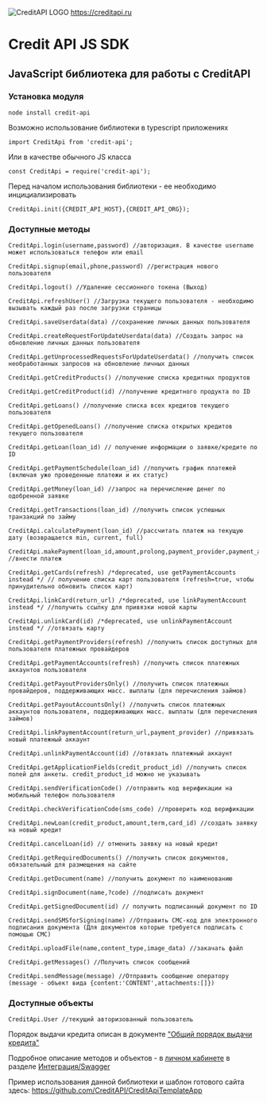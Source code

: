 ![CreditAPI LOGO](https://creditapi.ru/assets/img/favicon.png)
https://creditapi.ru
# Credit API JS SDK
## JavaScript библиотека для работы с CreditAPI 

### Установка модуля
    node install credit-api
    
Возможно использование библиотеки в typescript приложениях

    import CreditApi from 'credit-api';
    
Или в качестве обычного JS класса

    const CreditApi = require('credit-api');

Перед началом использования библиотеки - ее необходимо инцициализировать

    CreditApi.init({CREDIT_API_HOST},{CREDIT_API_ORG});


### Доступные методы


    CreditApi.login(username,password) //авторизация. В качестве username может использоваться телефон или email

    CreditApi.signup(email,phone,password) //регистрация нового пользователя
    
    CreditApi.logout() //Удаление сессионного токена (Выход)
    
    CreditApi.refreshUser() //Загрузка текущего пользователя - необходимо вызывать каждый раз после загрузки страницы
    
    CreditApi.saveUserdata(data) //сохранение личных данных пользователя
    
    CreditApi.createRequestForUpdateUserdata(data) //Создать запрос на обновление личных данных пользователя
  	
  	CreditApi.getUnprocessedRequestsForUpdateUserdata() //получить список необработанных запросов на обновление личных данных
    
    CreditApi.getCreditProducts() //получение списка кредитных продуктов
    
    CreditApi.getCreditProduct(id) //получение кредитного продукта по ID
    
    CreditApi.getLoans() //получение списка всех кредитов текущего пользователя
    
    CreditApi.getOpenedLoans() //получение списка открытых кредитов текущего пользователя
    
    CreditApi.getLoan(loan_id) // получение информации о заявке/кредите по ID
    
    CreditApi.getPaymentSchedule(loan_id) //получить график платежей (включая уже проведенные платежи и их статус)
    
    CreditApi.getMoney(loan_id) //запрос на перечисление денег по одобренной заявке
    
    CreditApi.getTransactions(loan_id) //получить список успешных транзакций по займу
    
    CreditApi.calculatePayment(loan_id) //рассчитать платеж на текущую дату (возвращается min, current, full)
    
    CreditApi.makePayment(loan_id,amount,prolong,payment_provider,payment_account,return_url,extra) //внести платеж
    
    CreditApi.getCards(refresh) /*deprecated, use getPaymentAccounts instead */ // получение списка карт пользователя (refresh=true, чтобы принудительно обновить список карт)
    
    CreditApi.linkCard(return_url) /*deprecated, use linkPaymentAccount instead */ //получить ссылку для привязки новой карты
    
    CreditApi.unlinkCard(id) /*deprecated, use unlinkPaymentAccount instead */ //отвязать карту

    CreditApi.getPaymentProviders(refresh) //получить список доступных для пользователя платежных провайдеров
    
    CreditApi.getPaymentAccounts(refresh) //получить список платежных аккаунтов пользователя
    
    CreditApi.getPayoutProvidersOnly() //получить список платежных провайдеров, поддерживающих масс. выплаты (для перечисления займов)
    
    CreditApi.getPayoutAccountsOnly() //получить список платежных аккаунтов пользователя, поддерживающих масс. выплаты (для перечисления займов)
    
    CreditApi.linkPaymentAccount(return_url,payment_provider) //привязать новый платежный аккаунт
    
    CreditApi.unlinkPaymentAccount(id) //отвязать платежный аккаунт
    
    CreditApi.getApplicationFields(credit_product_id) //получить список полей для анкеты. credit_product_id можно не указывать
    
    CreditApi.sendVerificationCode() //отправить код верификации на мобильный телефон пользователя
    
    CreditApi.checkVerificationCode(sms_code) //проверить код верификации 
    
    CreditApi.newLoan(credit_product,amount,term,card_id) //создать заявку на новый кредит
    
    CreditApi.cancelLoan(id) // отменить заявку на новый кредит
    
    CreditApi.getRequiredDocuments() //получить список документов, обязательный для размещения на сайте
    
    CreditApi.getDocument(name) //получить документ по наименованию
    
    CreditApi.signDocument(name,?code) //подписать документ 
    
    CreditApi.getSignedDocument(id) // получить подписанный документ по ID
    
    CreditApi.sendSMSforSigning(name) //Отправить СМС-код для электронного подписания документа (Для документов которые требуется подписать с помощью СМС)

    CreditApi.uploadFile(name,content_type,image_data) //закачать файл

    CreditApi.getMessages() //Получить список сообщений

    CreditApi.sendMessage(message) //Отправить сообщение оператору (message - объект вида {content:'CONTENT',attachments:[]})
    
### Доступные объекты

    CreditApi.User //текущий авторизованный пользователь
    
    
Порядок выдачи кредита описан в документе ["Общий порядок выдачи кредита"](https://creditapi.ru/assets/docs/CreditAPI%20Manual%20RU.pdf)

Подробное описание методов и объектов - в [личном кабинете](https://creditapi.ru/sandbox/) в разделе [Интеграция/Swagger](https://creditapi.ru/sandbox/#/integration/swagger)

Пример использования данной библиотеки и шаблон готового сайта здесь: https://github.com/CreditAPI/CreditApiTemplateApp

